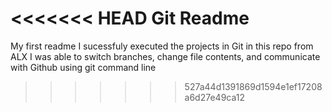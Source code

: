 <<<<<<< HEAD
Git Readme
=======
My first readme
I sucessfuly executed the projects in Git in this repo from ALX
I was able to switch branches, change file contents, and communicate with Github using git command line
>>>>>>> 527a44d1391869d1594e1ef17208a6d27e49ca12
